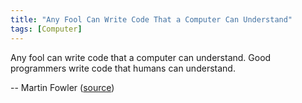 ```yaml
---
title: "Any Fool Can Write Code That a Computer Can Understand"
tags: [Computer]
---
```


Any fool can write code that a computer can understand. Good programmers write
code that humans can understand.

-- Martin Fowler ([source][source])

[source]: https://en.wikiquote.org/wiki/Martin_Fowler
